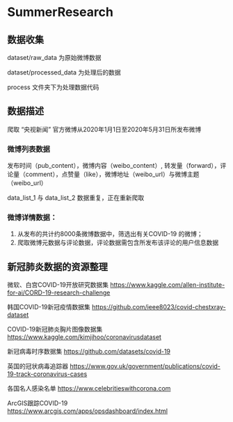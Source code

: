 # SummerResearch


## 数据收集

dataset/raw_data 为原始微博数据

dataset/processed_data 为处理后的数据

process 文件夹下为处理数据代码

## 数据描述
爬取 “央视新闻” 官方微博从2020年1月1日至2020年5月31日所发布微博

### 微博列表数据
发布时间（pub_content），微博内容（weibo_content）, 转发量（forward），评论量（comment），点赞量（like），微博地址（weibo_url）与微博主题（weibo_url）

data_list_1 与 data_list_2 数据重复，正在重新爬取

### 微博详情数据：
1. 从发布的共计约8000条微博数据中，筛选出有关COVID-19 的微博；
2. 爬取微博元数据与评论数据，评论数据需包含所发布该评论的用户信息数据


## 新冠肺炎数据的资源整理

微软、白宫COVID-19开放研究数据集
https://www.kaggle.com/allen-institute-for-ai/CORD-19-research-challenge

韩国COVID-19新冠疫情数据集
https://github.com/ieee8023/covid-chestxray-dataset

COVID-19新冠肺炎胸片图像数据集
https://www.kaggle.com/kimjihoo/coronavirusdataset

新冠病毒时序数据集
https://github.com/datasets/covid-19

英国的冠状病毒追踪器
https://www.gov.uk/government/publications/covid-19-track-coronavirus-cases

各国名人感染名单
https://www.celebritieswithcorona.com

ArcGIS跟踪COVID-19
https://www.arcgis.com/apps/opsdashboard/index.html

